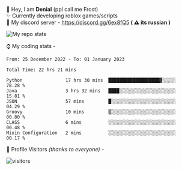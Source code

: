 🤚 Hey, I am **Denial** (ppl call me Frost)  
✨ Currently developing roblox games/scripts  
💎  My discord server - https://discord.gg/6ex8fQ5 **( ⚠ its russian )**  

<img alt="My repo stats" src="https://github-readme-stats.vercel.app/api?username=FrostX-Official&show_icons=true&theme=radical">

⌚ My coding stats -

<!--START_SECTION:waka-->

```text
From: 25 December 2022 - To: 01 January 2023

Total Time: 22 hrs 21 mins

Python                17 hrs 30 mins  ███████████████████▓░░░░░   78.28 %
Java                  3 hrs 32 mins   ████░░░░░░░░░░░░░░░░░░░░░   15.81 %
JSON                  57 mins         █░░░░░░░░░░░░░░░░░░░░░░░░   04.29 %
Groovy                10 mins         ▒░░░░░░░░░░░░░░░░░░░░░░░░   00.80 %
CLASS                 6 mins          ░░░░░░░░░░░░░░░░░░░░░░░░░   00.48 %
Mixin Configuration   2 mins          ░░░░░░░░░░░░░░░░░░░░░░░░░   00.17 %
```

<!--END_SECTION:waka-->

🧥 Profile Visitors *(thanks to everyone)* -  
  
![visitors](https://visitor-badge.glitch.me/badge?page_id=FrostX-Official.FrostX-Official)
